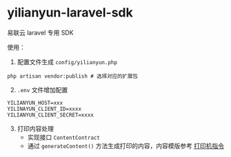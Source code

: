 # yilianyun-laravel-sdk
易联云 laravel 专用 SDK

使用：

1. 配置文件生成 `config/yilianyun.php`
```shell
php artisan vendor:publish # 选择对应的扩展包
```

2. `.env` 文件增加配置
```text
YILIANYUN_HOST=xxx
YILINAYUN_CLIENT_ID=xxxx
YILIANYUN_CLIENT_SECRET=xxxx
```
3. 打印内容处理
    * 实现接口 `ContentContract`
    * 通过 `generateContent()` 方法生成打印的内容，内容模版参考 [打印机指令](https://www.kancloud.cn/elind-dev/openapi/332006)